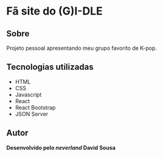 # Fã site do (G)I-DLE

## Sobre

Projeto pessoal apresentando meu grupo favorito de K-pop.

## Tecnologias utilizadas

* HTML
* CSS
* Javascript
* React
* React Bootstrap
* JSON Server

## Autor

**Desenvolvido pelo _neverland_ David Sousa**